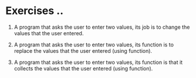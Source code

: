 # Exercises ..

1. A program that asks the user to enter two values, its job is to change the values that the user entered.

2. A program that asks the user to enter two values, its function is to replace the values that the user entered (using function).

3. A program that asks the user to enter two values, its function is that it collects the values that the user entered (using function).
